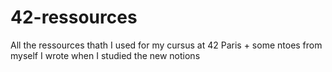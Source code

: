 # 42-ressources
All the ressources thath I used for my cursus at 42 Paris + some ntoes from myself I wrote when I studied the new notions
